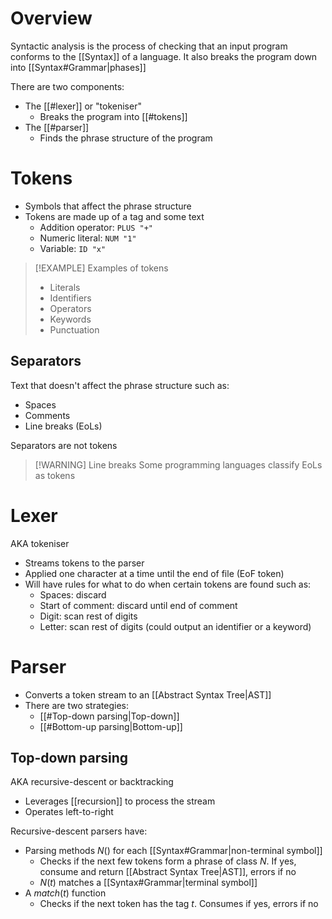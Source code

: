 # Overview
Syntactic analysis is the process of checking that an input program conforms to the [[Syntax]] of a language. It also breaks the program down into [[Syntax#Grammar|phases]]

There are two components:
- The [[#lexer]] or "tokeniser"
	- Breaks the program into [[#tokens]]
- The [[#parser]]
	- Finds the phrase structure of the program
# Tokens
- Symbols that affect the phrase structure
- Tokens are made up of a tag and some text
	- Addition operator: `PLUS "+"`
	- Numeric literal: `NUM "1"`
	- Variable: `ID "x"`

> [!EXAMPLE] Examples of tokens
> - Literals
> - Identifiers
> - Operators
> - Keywords
> - Punctuation

## Separators
Text that doesn't affect the phrase structure such as:
- Spaces
- Comments
- Line breaks (EoLs)

Separators are not tokens

> [!WARNING] Line breaks
> Some programming languages classify EoLs as tokens

# Lexer
AKA tokeniser

- Streams tokens to the parser
- Applied one character at a time until the end of file (EoF token)
- Will have rules for what to do when certain tokens are found such as:
	- Spaces: discard
	- Start of comment: discard until end of comment
	- Digit: scan rest of digits
	- Letter: scan rest of digits (could output an identifier or a keyword)

# Parser
- Converts a token stream to an [[Abstract Syntax Tree|AST]]
- There are two strategies:
	- [[#Top-down parsing|Top-down]]
	- [[#Bottom-up parsing|Bottom-up]]

## Top-down parsing
AKA recursive-descent or backtracking

- Leverages [[recursion]] to process the stream
- Operates left-to-right

Recursive-descent parsers have:
- Parsing methods $N()$ for each [[Syntax#Grammar|non-terminal symbol]]
	- Checks if the next few tokens form a phrase of class $N$. If yes, consume and return [[Abstract Syntax Tree|AST]], errors if no
	- $N(t)$ matches a [[Syntax#Grammar|terminal symbol]]
- A $match(t)$ function
	- Checks if the next token has the tag $t$. Consumes if yes, errors if no